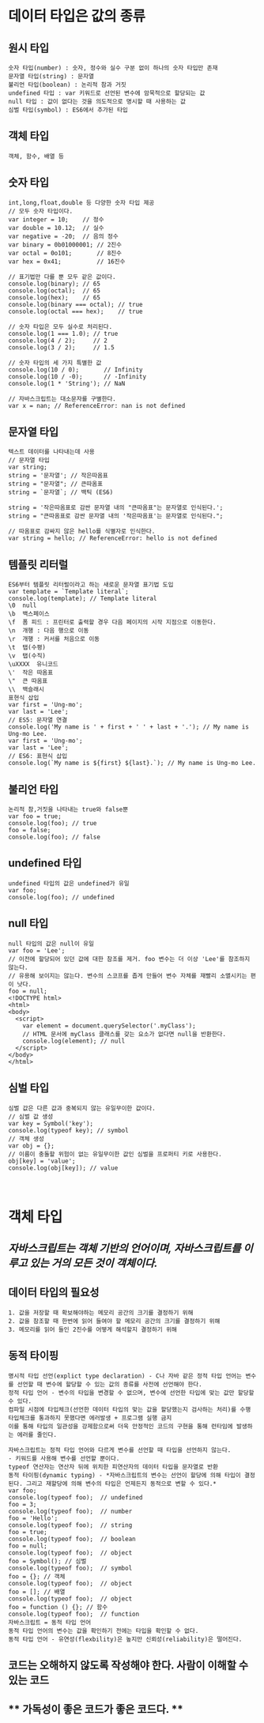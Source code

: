 # 데이터 타입은 값의 종류

## 원시 타입

    숫자 타입(number) : 숫자, 정수와 실수 구분 없이 하나의 숫자 타입만 존재
    문자열 타입(string) : 문자열
    불리언 타입(boolean) : 논리적 참과 거짓
    undefined 타입 : var 키워드로 선언된 변수에 암묵적으로 할당되는 값
    null 타입 : 값이 없다는 것을 의도적으로 명시할 때 사용하는 값
    심벌 타입(symbol) : ES6에서 추가된 타입

## 객체 타입

    객체, 함수, 배열 등

## 숫자 타입

    int,long,float,double 등 다양한 숫자 타입 제공
    // 모두 숫자 타입이다.
    var integer = 10;    // 정수
    var double = 10.12;  // 실수
    var negative = -20;  // 음의 정수
    var binary = 0b01000001; // 2진수
    var octal = 0o101;       // 8진수
    var hex = 0x41;          // 16진수

    // 표기법만 다를 뿐 모두 같은 값이다.
    console.log(binary); // 65
    console.log(octal);  // 65
    console.log(hex);    // 65
    console.log(binary === octal); // true
    console.log(octal === hex);    // true

    // 숫자 타입은 모두 실수로 처리된다.
    console.log(1 === 1.0); // true
    console.log(4 / 2);     // 2
    console.log(3 / 2);     // 1.5

    // 숫자 타입의 세 가지 특별한 값
    console.log(10 / 0);       // Infinity
    console.log(10 / -0);      // -Infinity
    console.log(1 * 'String'); // NaN

    // 자바스크립트는 대소문자를 구별한다.
    var x = nan; // ReferenceError: nan is not defined

## 문자열 타입

    텍스트 데이터를 나타내는데 사용
    // 문자열 타입
    var string;
    string = '문자열'; // 작은따옴표
    string = "문자열"; // 큰따옴표
    string = `문자열`; // 백틱 (ES6)

    string = '작은따옴표로 감싼 문자열 내의 "큰따옴표"는 문자열로 인식된다.';
    string = "큰따옴표로 감싼 문자열 내의 '작은따옴표'는 문자열로 인식된다.";

    // 따옴표로 감싸지 않은 hello를 식별자로 인식한다.
    var string = hello; // ReferenceError: hello is not defined

## 템플릿 리터럴

    ES6부터 템플릿 리터럴이라고 하는 새로운 문자열 표기법 도입
    var template = `Template literal`;
    console.log(template); // Template literal
    \0  null
    \b  백스페이스
    \f  폼 피드 : 프린터로 출력할 경우 다음 페이지의 시작 지점으로 이동한다.
    \n  개행 : 다음 행으로 이동
    \r  개행 : 커서를 처음으로 이동
    \t  탭(수평)
    \v  탭(수직)
    \uXXXX  유니코드
    \'  작은 따옴표
    \"  큰 따옴표
    \\  백슬래시
    표현식 삽입
    var first = 'Ung-mo';
    var last = 'Lee';
    // ES5: 문자열 연결
    console.log('My name is ' + first + ' ' + last + '.'); // My name is Ung-mo Lee.
    var first = 'Ung-mo';
    var last = 'Lee';
    // ES6: 표현식 삽입
    console.log(`My name is ${first} ${last}.`); // My name is Ung-mo Lee.

## 불리언 타입

    논리적 참,거짓을 나타내는 true와 false뿐
    var foo = true;
    console.log(foo); // true
    foo = false;
    console.log(foo); // false

## undefined 타입

    undefined 타입의 값은 undefined가 유일
    var foo;
    console.log(foo); // undefined

## null 타입

    null 타입의 값은 null이 유일
    var foo = 'Lee';
    // 이전에 할당되어 있던 값에 대한 참조를 제거. foo 변수는 더 이상 'Lee'를 참조하지 않는다.
    // 유용해 보이지는 않는다. 변수의 스코프를 좁게 만들어 변수 자체를 재빨리 소멸시키는 편이 낫다.
    foo = null;
    <!DOCTYPE html>
    <html>
    <body>
      <script>
        var element = document.querySelector('.myClass');
        // HTML 문서에 myClass 클래스를 갖는 요소가 없다면 null을 반환한다.
        console.log(element); // null
      </script>
    </body>
    </html>

## 심벌 타입

    심벌 값은 다른 값과 중복되지 않는 유일무이한 값이다.
    // 심벌 값 생성
    var key = Symbol('key');
    console.log(typeof key); // symbol
    // 객체 생성
    var obj = {};
    // 이름이 충돌할 위험이 없는 유일무이한 값인 심벌을 프로퍼티 키로 사용한다.
    obj[key] = 'value';
    console.log(obj[key]); // value

<br>

# 객체 타입

## _자바스크립트는 객체 기반의 언어이며, 자바스크립트를 이루고 있는 거의 모든 것이 객체이다._

## 데이터 타입의 필요성

    1. 값을 저장할 때 확보해야하는 메모리 공간의 크기를 결정하기 위해
    2. 값을 참조할 때 한번에 읽어 들여야 할 메모리 공간의 크기를 결정하기 위해
    3. 메모리를 읽어 들인 2진수를 어떻게 해석할지 결정하기 위해

## 동적 타이핑

    명시적 타입 선언(explict type declaration) - C나 자바 같은 정적 타입 언어는 변수를 선언할 때 변수에 할당할 수 있는 값의 종류를 사전에 선언해야 한다.
    정적 타입 언어 - 변수의 타입을 변경할 수 없으며, 변수에 선언한 타입에 맞는 값만 할당할 수 있다.
    컴파일 시점에 타입체크(선언한 데이터 타입의 맞는 값을 할당했는지 검사하는 처리)를 수행
    타입체크를 통과하지 못했다면 에러발생 + 프로그램 실행 금지
    이를 통해 타입의 일관성을 강제함으로써 더욱 안정적인 코드의 구현을 통해 런타임에 발생하는 에러를 줄인다.

    자바스크립트는 정적 타입 언어와 다르게 변수를 선언할 때 타입을 선언하지 않는다.
    - 키워드를 사용해 변수를 선언할 뿐이다.
    typeof 연산자는 연산자 뒤에 위치한 피연산자의 데이터 타입을 문자열로 반환
    동적 타이핑(dynamic typing) - *자바스크립트의 변수는 선언이 할당에 의해 타입이 결정된다. 그리고 재할당에 의해 변수의 타입은 언제든지 동적으로 변할 수 있다.*
    var foo;
    console.log(typeof foo);  // undefined
    foo = 3;
    console.log(typeof foo);  // number
    foo = 'Hello';
    console.log(typeof foo);  // string
    foo = true;
    console.log(typeof foo);  // boolean
    foo = null;
    console.log(typeof foo);  // object
    foo = Symbol(); // 심벌
    console.log(typeof foo);  // symbol
    foo = {}; // 객체
    console.log(typeof foo);  // object
    foo = []; // 배열
    console.log(typeof foo);  // object
    foo = function () {}; // 함수
    console.log(typeof foo);  // function
    자바스크립트 = 동적 타입 언어
    동적 타입 언어의 변수는 값을 확인하기 전에는 타입을 확인할 수 없다.
    동적 타입 언어 - 유연성(flexbility)은 높지만 신뢰성(reliability)은 떨어진다.

## 코드는 오해하지 않도록 작성해야 한다. 사람이 이해할 수 있는 코드

## ** 가독성이 좋은 코드가 좋은 코드다. **
